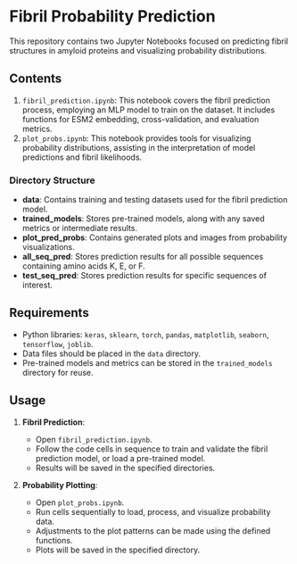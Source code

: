 # Fibril Probability Prediction

This repository contains two Jupyter Notebooks focused on predicting fibril structures in amyloid proteins and visualizing probability distributions.

## Contents

1. `fibril_prediction.ipynb`: This notebook covers the fibril prediction process, employing an MLP model to train on the dataset. It includes functions for ESM2 embedding, cross-validation, and evaluation metrics.
2. `plot_probs.ipynb`: This notebook provides tools for visualizing probability distributions, assisting in the interpretation of model predictions and fibril likelihoods.

### Directory Structure

- **data**: Contains training and testing datasets used for the fibril prediction model.
- **trained_models**: Stores pre-trained models, along with any saved metrics or intermediate results.
- **plot_pred_probs**: Contains generated plots and images from probability visualizations.
- **all_seq_pred**: Stores prediction results for all possible sequences containing amino acids K, E, or F.
- **test_seq_pred**: Stores prediction results for specific sequences of interest.

## Requirements

- Python libraries: `keras`, `sklearn`, `torch`, `pandas`, `matplotlib`, `seaborn`, `tensorflow`, `joblib`.
- Data files should be placed in the `data` directory.
- Pre-trained models and metrics can be stored in the `trained_models` directory for reuse.

## Usage

1. **Fibril Prediction**:
   - Open `fibril_prediction.ipynb`.
   - Follow the code cells in sequence to train and validate the fibril prediction model, or load a pre-trained model.
   - Results will be saved in the specified directories.

2. **Probability Plotting**:
   - Open `plot_probs.ipynb`.
   - Run cells sequentially to load, process, and visualize probability data.
   - Adjustments to the plot patterns can be made using the defined functions.
   - Plots will be saved in the specified directory.
